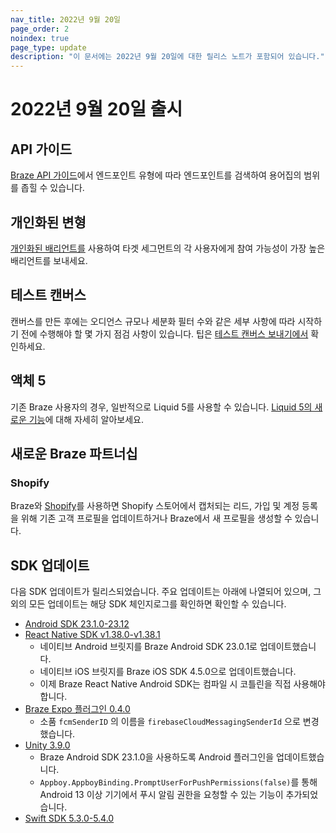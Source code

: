 ```yaml
---
nav_title: 2022년 9월 20일
page_order: 2
noindex: true
page_type: update
description: "이 문서에는 2022년 9월 20일에 대한 릴리스 노트가 포함되어 있습니다."
---
```


# 2022년 9월 20일 출시

## API 가이드
[Braze API 가이드]({{site.baseurl}}/api/home)에서 엔드포인트 유형에 따라 엔드포인트를 검색하여 용어집의 범위를 좁힐 수 있습니다.

## 개인화된 변형
[개인화된 배리언트를]({{site.baseurl}}/user_guide/engagement_tools/testing/multivariant_testing/create_multivariate_campaign/#optimizations) 사용하여 타겟 세그먼트의 각 사용자에게 참여 가능성이 가장 높은 배리언트를 보내세요.

## 테스트 캔버스
캔버스를 만든 후에는 오디언스 규모나 세분화 필터 수와 같은 세부 사항에 따라 시작하기 전에 수행해야 할 몇 가지 점검 사항이 있습니다. 팁은 [테스트 캔버스 보내기에서]({{site.baseurl}}/user_guide/engagement_tools/canvas/testing_canvases/sending_test_canvases/) 확인하세요.

## 액체 5
기존 Braze 사용자의 경우, 일반적으로 Liquid 5를 사용할 수 있습니다. [Liquid 5의 새로운 기능]({{site.baseurl}}/user_guide/personalization_and_dynamic_content/liquid#whats-new-with-liquid-5)에 대해 자세히 알아보세요.

## 새로운 Braze 파트너십

### Shopify
Braze와 [Shopify]({{site.baseurl}}/partners/message_orchestration/channel_extensions/ecommerce/shopify/shopify/)를 사용하면 Shopify 스토어에서 캡처되는 리드, 가입 및 계정 등록을 위해 기존 고객 프로필을 업데이트하거나 Braze에서 새 프로필을 생성할 수 있습니다.

## SDK 업데이트

다음 SDK 업데이트가 릴리스되었습니다. 주요 업데이트는 아래에 나열되어 있으며, 그 외의 모든 업데이트는 해당 SDK 체인지로그를 확인하면 확인할 수 있습니다.

- [Android SDK 23.1.0-23.12](https://github.com/braze-inc/braze-android-sdk/blob/master/CHANGELOG.md)
- [React Native SDK v1.38.0-v1.38.1](https://github.com/braze-inc/braze-expo-plugin/blob/main/CHANGELOG.md)
	- 네이티브 Android 브릿지를 Braze Android SDK 23.0.1로 업데이트했습니다.
	- 네이티브 iOS 브릿지를 Braze iOS SDK 4.5.0으로 업데이트했습니다.
	- 이제 Braze React Native Android SDK는 컴파일 시 코틀린을 직접 사용해야 합니다.
- [Braze Expo 플러그인 0.4.0](https://github.com/braze-inc/braze-expo-plugin/blob/main/CHANGELOG.md)
	- 소품 `fcmSenderID` 의 이름을 `firebaseCloudMessagingSenderId` 으로 변경했습니다.
- [Unity 3.9.0](https://github.com/Appboy/appboy-unity-sdk/blob/master/CHANGELOG.md)
	- Braze Android SDK 23.1.0을 사용하도록 Android 플러그인을 업데이트했습니다.
	- `Appboy.AppboyBinding.PromptUserForPushPermissions(false)`를 통해 Android 13 이상 기기에서 푸시 알림 권한을 요청할 수 있는 기능이 추가되었습니다.
- [Swift SDK 5.3.0-5.4.0](https://github.com/braze-inc/braze-swift-sdk/blob/main/CHANGELOG.md#540)
